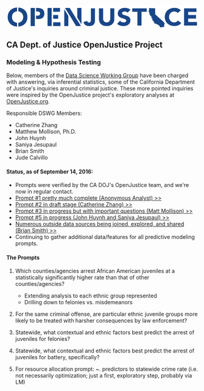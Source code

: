 ![](figure/ca_openjustice.png)
## CA Dept. of Justice OpenJustice Project
### Modeling & Hypothesis Testing

Below, members of the [Data Science Working Group](https://github.com/sfbrigade/data-science-wg) have been charged with answering, via inferential statistics, some of the California Department of Justice's inquiries around criminal justice. These more pointed inquiries were inspired by the OpenJustice project's exploratory analyses at [OpenJustice.org](http://wwww.openjustice.org).  

Responsible DSWG Members:
+ Catherine Zhang
+ Matthew Mollison, Ph.D.
+ John Huynh
+ Saniya Jesupaul
+ Brian Smith
+ Jude Calvillo

#### Status, as of September 14, 2016:

+ Prompts were verified by the CA DOJ's OpenJustice team, and we're now in regular contact.
+ [Prompt #1 pretty much complete (Anonymous Analyst) >>](https://git.io/v64kG)
+ [Prompt #2 in draft stage (Catherine Zhang) >>](https://git.io/v64k3)
+ [Prompt #3 in progress but with important questions (Matt Mollison) >>](#)
+ [Prompt #5 in progress (John Huynh and Saniya Jesupaul) >>](https://git.io/virtR)
+ [Numerous outside data sources being joined, explored, and shared (Brian Smith) >>](https://numeracy.co/projects/1ovzvErSiG9/all-features)
+ Continuing to gather additional data/features for all predictive modeling prompts.

#### The Prompts

1. Which counties/agencies arrest African American juveniles at a statistically significantly higher rate than that of other counties/agencies?
    - Extending analysis to each ethnic group represented
    - Drilling down to felonies vs. misdemeanors
    
2. For the same criminal offense, are particular ethnic juvenile groups more likely to be treated with harsher consequences by law enforcement?

3. Statewide, what contextual and ethnic factors best predict the arrest of juveniles for felonies?

4. Statewide, what contextual and ethnic factors best predict the arrest of juveniles for battery, specifically?

5. For resource allocation prompt: ~. predictors to statewide crime rate (i.e. not necessarily optimization; just a first, exploratory step, probably via LM)


